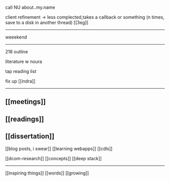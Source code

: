 call NU about..my.name

client refinement -> less complected,takes a callback or something (n times, save to a disk in another thread) [[3eg]]

----
weeekend

----

218 outline

literature w noura

tap reading list

fix up [[indra]]


----

## [[meetings]]

## [[readings]]

## [[dissertation]]

[[blog posts, i swear]]  [[learning webapps]]  [[cdls]]

[[dcom-research]]  [[concepts]]  [[deep stack]]

---

[[inspiring things]] [[words]] [[growing]] 